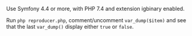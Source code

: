 Use Symfony 4.4 or more, with PHP 7.4 and extension igbinary enabled.

Run `php reproducer.php`, comment/uncomment `var_dump($item)` and see that the last `var_dump()` display either `true` or `false`.
